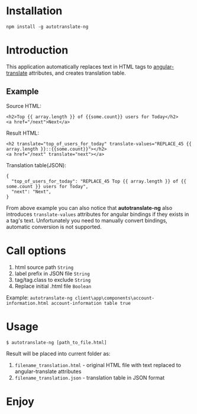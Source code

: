 # Installation

```
npm install -g autotranslate-ng
```

# Introduction
This application automatically replaces text in HTML tags to [angular-translate](https://angular-translate.github.io/) attributes, and creates translation table.

## Example

Source HTML: 
```
<h2>Top {{ array.length }} of {{some.count}} users for Today</h2>
<a href="/next">Next</a>
```

Result HTML: 
```
<h2 translate="top_of_users_for_today" translate-values="REPLACE_45 {{ array.length }}::{{some.count}}"></h2>
<a href="/next" translate="next"></a>

```

Translation table(JSON):
```
{
  "top_of_users_for_today": "REPLACE_45 Top {{ array.length }} of {{ some.count }} users for Today",
  "next": "Next",
}
```

From above example you can also notice that **autotranslate-ng** also introduces `translate-values` attributes for angular bindings if they exists in a tag's text.
Unfortunately you need to manually convert bindings, automatic conversion is not supported.

# Call options

 1. html source path `String`
 2. label prefix in JSON file `String`
 3. tag/tag.class to exclude `String`
 4. Replace initial .html file `Boolean`

Example: `autotranslate-ng client\app\components\account-information.html account-information table true`


# Usage

```
$ autotranslate-ng [path_to_file.html]
```

Result will be placed into current folder as:
1. `filename_translation.html` - original HTML file with text replaced to angular-translate attributes
2. `filename_translation.json` - translation table in JSON format

# Enjoy

